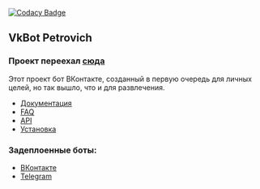 [![Codacy Badge](https://api.codacy.com/project/badge/Grade/902a018f7e0c4e5d9a823e974a972742)](https://app.codacy.com/manual/Xoma163/xoma163site?utm_source=github.com&utm_medium=referral&utm_content=Xoma163/xoma163site&utm_campaign=Badge_Grade_Settings)

## VkBot Petrovich

### Проект переехал [сюда](https://github.com/Xoma163/petrovich)

Этот проект бот ВКонтакте, созданный в первую очередь для личных целей, но так вышло, что и для развлечения.

-   [Документация](https://vk.com/@igor_petrovich_ksta-instrukciya-po-ispolzovaniu) 
-   [FAQ](./readme/faq.md)
-   [API](./readme/api.md) 
-   [Установка](./readme/setup.md)

### Задеплоенные боты:
-   [ВКонтакте](https://vk.com/igor_petrovich_ksta)
-   [Telegram](http://t.me/igor_petrovich_ksta_bot)
